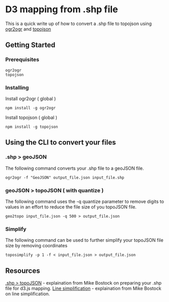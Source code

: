 # D3 mapping from .shp file

This is a quick write up of how to convert a .shp file to topojson using [ogr2ogr](https://www.npmjs.com/package/ogr2ogr) and [topojson](https://www.npmjs.com/package/topojson)

## Getting Started

### Prerequisites

```
ogr2ogr
topojson
```

### Installing

Install ogr2ogr ( global )

```
npm install -g ogr2ogr
```

Install topojson ( global )

```
npm install -g topojson
```

## Using the CLI to convert your files

### .shp > geoJSON
The following command converts your .shp file to a geoJSON file.
```
ogr2ogr -f "GeoJSON" output_file.json input_file.shp
```

### geoJSON > topoJSON ( with quantize )
The following command uses the -q quantize parameter to remove digits to values in an effort to reduce the file size of you topoJSON file.
```
geo2topo input_file.json -q 500 > output_file.json
```

### Simplify
The following command can be used to further simplify your topoJSON file size by removing coordinates
```
toposimplify -p 1 -f < input_file.json > output_file.json
```

## Resources
[.shp > topoJSON](https://medium.com/@mbostock/command-line-cartography-part-3-1158e4c55a1e) - explaination from Mike Bostock on preparing your .shp file for d3.js mapping.
[Line simplification](https://bost.ocks.org/mike/simplify/) - explaination from Mike Bostock on line simplification.